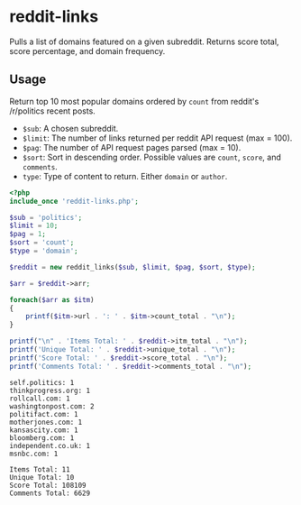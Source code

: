 # reddit-links
Pulls a list of domains featured on a given subreddit. Returns score total, score percentage, and domain frequency.
## Usage
Return top 10 most popular domains ordered by `count` from reddit's /r/politics recent posts.
* `$sub`: A chosen subreddit.
* `$limit`: The number of links returned per reddit API request (max = 100).
* `$pag`: The number of API request pages parsed (max = 10).
* `$sort`: Sort in descending order. Possible values are `count`, `score`, and `comments`.
* `type`: Type of content to return. Either `domain` or `author`.
```php
<?php
include_once 'reddit-links.php';

$sub = 'politics';
$limit = 10;
$pag = 1;
$sort = 'count';
$type = 'domain';

$reddit = new reddit_links($sub, $limit, $pag, $sort, $type);

$arr = $reddit->arr;

foreach($arr as $itm)
{
    printf($itm->url . ': ' . $itm->count_total . "\n");
}

printf("\n" . 'Items Total: ' . $reddit->itm_total . "\n");
printf('Unique Total: ' . $reddit->unique_total . "\n");
printf('Score Total: ' . $reddit->score_total . "\n");
printf('Comments Total: ' . $reddit->comments_total . "\n");
```
```
self.politics: 1
thinkprogress.org: 1
rollcall.com: 1
washingtonpost.com: 2
politifact.com: 1
motherjones.com: 1
kansascity.com: 1
bloomberg.com: 1
independent.co.uk: 1
msnbc.com: 1

Items Total: 11
Unique Total: 10
Score Total: 108109
Comments Total: 6629
```

